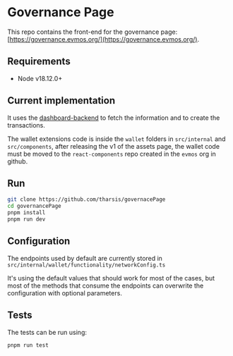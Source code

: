 # Governance Page

This repo contains the front-end for the governance page: [https://governance.evmos.org/](https://governance.evmos.org/).

## Requirements

- Node v18.12.0+

## Current implementation

It uses the [dashboard-backend](https://github.com/tharsis/dashboard-backend) to fetch the information and to create the transactions.

The wallet extensions code is inside the `wallet` folders in `src/internal` and `src/components`, after releasing the v1 of the assets page, the wallet code must be moved to the `react-components` repo created in the `evmos` org in github.

## Run

```sh
git clone https://github.com/tharsis/governacePage
cd governancePage
pnpm install
pnpm run dev
```

## Configuration

The endpoints used by default are currently stored in `src/internal/wallet/functionality/networkConfig.ts`

It's using the default values that should work for most of the cases, but most of the methods that consume the endpoints can overwrite the configuration with optional parameters.

## Tests

The tests can be run using:

```sh
pnpm run test
```
